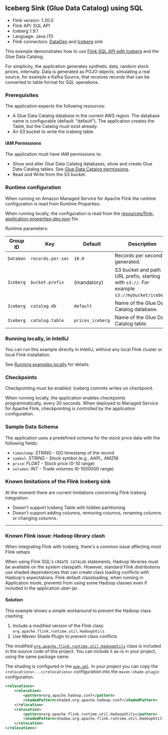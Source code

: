 ## Iceberg Sink (Glue Data Catalog) using SQL

* Flink version: 1.20.0
* Flink API: SQL API
* Iceberg 1.9.1
* Language: Java (11)
* Flink connectors: [DataGen](https://nightlies.apache.org/flink/flink-docs-release-1.20/docs/connectors/datastream/datagen/)
  and [Iceberg](https://iceberg.apache.org/docs/latest/flink/) sink

This example demonstrates how to use
[Flink SQL API with Iceberg](https://iceberg.apache.org/docs/latest/flink-writes/) and the Glue Data Catalog.

For simplicity, the application generates synthetic data, random stock prices, internally.
Data is generated as POJO objects, simulating a real source, for example a Kafka Source, that receives records
that can be converted to table format for SQL operations.

### Prerequisites

The application expects the following resources:
* A Glue Data Catalog database in the current AWS region. The database name is configurable (default: "default").
  The application creates the Table, but the Catalog must exist already.
* An S3 bucket to write the Iceberg table.

#### IAM Permissions

The application must have IAM permissions to:
* Show and alter Glue Data Catalog databases, show and create Glue Data Catalog tables.
  See [Glue Data Catalog permissions](https://docs.aws.amazon.com/athena/latest/ug/fine-grained-access-to-glue-resources.html).
* Read and Write from the S3 bucket.

### Runtime configuration

When running on Amazon Managed Service for Apache Flink the runtime configuration is read from Runtime Properties.

When running locally, the configuration is read from the
[resources/flink-application-properties-dev.json](./src/main/resources/flink-application-properties-dev.json) file.

Runtime parameters:

| Group ID  | Key                      | Default           | Description                                                                                |
|-----------|--------------------------|-------------------|--------------------------------------------------------------------------------------------|
| `DataGen` | `records.per.sec`        | `10.0`            | Records per second generated.                                                              |
| `Iceberg` | `bucket.prefix`          | (mandatory)       | S3 bucket and path URL prefix, starting with `s3://`. For example `s3://mybucket/iceberg`. |
| `Iceberg` | `catalog.db`             | `default`         | Name of the Glue Data Catalog database.                                                    |
| `Iceberg` | `catalog.table`          | `prices_iceberg`  | Name of the Glue Data Catalog table.                                                       |

### Running locally, in IntelliJ

You can run this example directly in IntelliJ, without any local Flink cluster or local Flink installation.

See [Running examples locally](https://github.com/nicusX/amazon-managed-service-for-apache-flink-examples/blob/main/java/running-examples-locally.md) for details.

### Checkpoints

Checkpointing must be enabled. Iceberg commits writes on checkpoint.

When running locally, the application enables checkpoints programmatically, every 30 seconds.
When deployed to Managed Service for Apache Flink, checkpointing is controlled by the application configuration.

### Sample Data Schema

The application uses a predefined schema for the stock price data with the following fields:
* `timestamp`: STRING - ISO timestamp of the record
* `symbol`: STRING - Stock symbol (e.g., AAPL, AMZN)
* `price`: FLOAT - Stock price (0-10 range)
* `volumes`: INT - Trade volumes (0-1000000 range)

### Known limitations of the Flink Iceberg sink

At the moment there are current limitations concerning Flink Iceberg integration:
* Doesn't support Iceberg Table with hidden partitioning
* Doesn't support adding columns, removing columns, renaming columns or changing columns.

---

### Known Flink issue: Hadoop library clash

When integrating Flink with Iceberg, there's a common issue affecting most Flink setups

When using Flink SQL's `CREATE CATALOG` statements, Hadoop libraries must be available on the system classpath.
However, standard Flink distributions use shaded dependencies that can create class loading conflicts with Hadoop's
expectations.
Flink default classloading, when running in Application mode, prevents from using some Hadoop classes even if
included in the application uber-jar.

#### Solution

This example shows a simple workaround to prevent the Hadoop class clashing:
1. Include a modified version of the Flink class `org.apache.flink.runtime.util.HadoopUtils`
2. Use Maven Shade Plugin to prevent class conflicts

The modified [`org.apache.flink.runtime.util.HadoopUtils`](src/main/java/org/apache/flink/runtime/util/HadoopUtils.java)
class is included in the source code of this project. You can include it as-is in your project, using the same package name.

The shading is configured in the [`pom.xml`](pom.xml). In your project you can copy the `<relocations>...</relocations>` configuration
into the `maven-shade-plugin` configuration.

```xml
<relocations>
    <relocation>
        <pattern>org.apache.hadoop.conf</pattern>
        <shadedPattern>shaded.org.apache.hadoop.conf</shadedPattern>
    </relocation>
    <relocation>
        <pattern>org.apache.flink.runtime.util.HadoopUtils</pattern>
        <shadedPattern>shadow.org.apache.flink.runtime.util.HadoopUtils</shadedPattern>
    </relocation>
</relocations>
```
